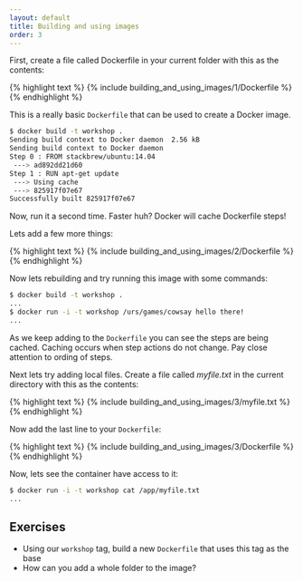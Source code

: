 ```yaml
---
layout: default
title: Building and using images
order: 3
---
```


First, create a file called Dockerfile in your current folder with
this as the contents:

{% highlight text %}
{% include building_and_using_images/1/Dockerfile %}
{% endhighlight %}

This is a really basic `Dockerfile` that can be used to create a Docker image.


```bash
$ docker build -t workshop .
Sending build context to Docker daemon  2.56 kB
Sending build context to Docker daemon 
Step 0 : FROM stackbrew/ubuntu:14.04
 ---> ad892dd21d60
Step 1 : RUN apt-get update
 ---> Using cache
 ---> 825917f07e67
Successfully built 825917f07e67
```

Now, run it a second time. Faster huh? Docker will cache Dockerfile steps!

Lets add a few more things:

{% highlight text %}
{% include building_and_using_images/2/Dockerfile %}
{% endhighlight %}

Now lets rebuilding and try running this image with some commands:

```bash
$ docker build -t workshop .
...
$ docker run -i -t workshop /urs/games/cowsay hello there!
...
```

As we keep adding to the `Dockerfile` you can see the steps are being
cached. Caching occurs when step actions do not change. Pay close attention
to ording of steps.

Next lets try adding local files. Create a file called _myfile.txt_ in the
current directory with this as the contents:

{% highlight text %}
{% include building_and_using_images/3/myfile.txt %}
{% endhighlight %}

Now add the last line to your `Dockerfile`:

{% highlight text %}
{% include building_and_using_images/3/Dockerfile %}
{% endhighlight %}

Now, lets see the container have access to it:

```bash
$ docker run -i -t workshop cat /app/myfile.txt
...
```

Exercises
---------

 * Using our `workshop` tag, build a new `Dockerfile` that uses this tag as the base
 * How can you add a whole folder to the image?
